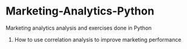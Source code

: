 # Marketing-Analytics-Python
Marketing analytics analysis and exercises done in Python

1. How to use correlation analysis to improve marketing performance
